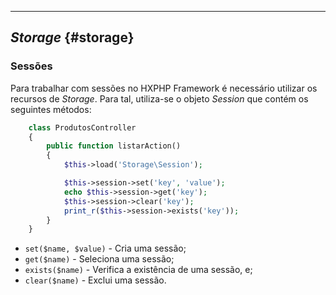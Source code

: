 ----

## *Storage* {#storage}

### Sessões

Para trabalhar com sessões no HXPHP Framework é necessário utilizar os recursos de *Storage*. Para tal, utiliza-se o objeto *Session* que contém os seguintes métodos:

```php
    class ProdutosController
    {
        public function listarAction()
        {
            $this->load('Storage\Session');

            $this->session->set('key', 'value');
            echo $this->session->get('key');
            $this->session->clear('key');
            print_r($this->session->exists('key'));
        }
    }
```
+ `set($name, $value)` - Cria uma sessão;
+ `get($name)` - Seleciona uma sessão;
+ `exists($name)` - Verifica a existência de uma sessão, e;
+ `clear($name)` - Exclui uma sessão.